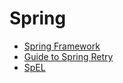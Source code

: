# Spring

- [Spring Framework](https://docs.spring.io/spring-framework/reference/)
- [Guide to Spring Retry](https://www.baeldung.com/spring-retry)
- [SpEL](http://itmyhome.com/spring/expressions.html)
